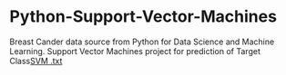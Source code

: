 # Python-Support-Vector-Machines
Breast Cander data source from Python for Data Science and Machine Learning.  Support Vector Machines project for prediction of Target Class[SVM .txt](https://github.com/song8806/Python-Support-Vector-Machines/files/9492837/SVM.txt)
